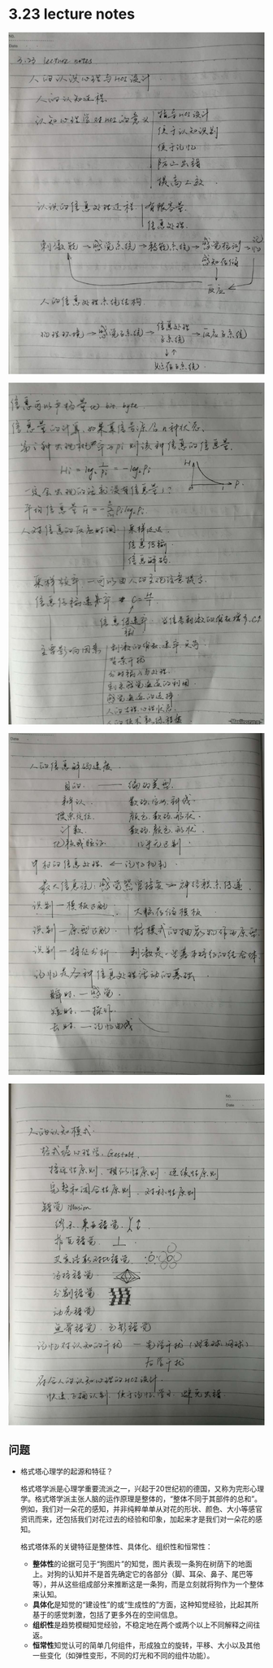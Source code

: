# 3.23 lecture notes

![](./images/3.23-1.jpg)

![](./images/3.23-2.jpg)

![](./images/3.23-3.jpg)

![](./images/3.23-4.jpg)

## 问题

+ 格式塔心理学的起源和特征？

  格式塔学派是心理学重要流派之一，兴起于20世纪初的德国，又称为完形心理学。格式塔学派主张人脑的运作原理是整体的，“整体不同于其部件的总和”。例如，我们对一朵花的感知，并非纯粹单单从对花的形状、颜色、大小等感官资讯而来，还包括我们对花过去的经验和印象，加起来才是我们对一朵花的感知。

  格式塔体系的关键特征是整体性、具体化、组织性和恒常性：

  + **整体性**的论据可见于“狗图片”的知觉，图片表现一条狗在树荫下的地面上。对狗的认知并不是首先确定它的各部分（脚、耳朵、鼻子、尾巴等等），并从这些组成部分来推断这是一条狗，而是立刻就将狗作为一个整体来认知。
  + **具体化**是知觉的“建设性”的或“生成性的”方面，这种知觉经验，比起其所基于的感觉刺激，包括了更多外在的空间信息。
  + **组织性**是趋势模糊知觉经验，不稳定地在两个或两个以上不同解释之间往返。
  + **恒常性**知觉认可的简单几何组件，形成独立的旋转，平移、大小以及其他一些变化（如弹性变形，不同的灯光和不同的组件功能）。